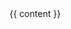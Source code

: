 <!DOCTYPE html>
<html lang="{{ page.lang | default: site.lang | default: "en" }}">
<head>
  <meta charset="UTF-8">
  <meta name="viewport" content="width=device-width, initial-scale=1.0">
  <meta http-equiv="X-UA-Compatible" content="ie=edge">
  <meta name="description" content="{{ site.description }}">
  <title>{{ site.title }}</title>
  <link rel="stylesheet" type="text/css" href="/css/main.css">
</head>
<body>
  {{ content }}
</body>
</html>